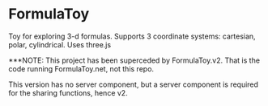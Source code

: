 FormulaToy
==========

Toy for exploring 3-d formulas. Supports 3 coordinate systems: cartesian, polar, cylindrical. Uses three.js

***NOTE: This project has been superceded by FormulaToy.v2. That is the code running FormulaToy.net, not this repo.    

This version has no server component, but a server component is required for the sharing functions, hence v2.    

